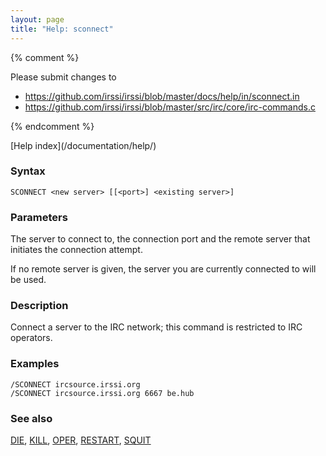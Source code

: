 ```yaml
---
layout: page
title: "Help: sconnect"
---
```


{% comment %}

Please submit changes to
- https://github.com/irssi/irssi/blob/master/docs/help/in/sconnect.in
- https://github.com/irssi/irssi/blob/master/src/irc/core/irc-commands.c


{% endcomment %}
<nav markdown="1">
[Help index](/documentation/help/)
</nav>

### Syntax ###

<div class="highlight irssisyntax"><pre style="\-\-cmdlen:8ch"><code><span class="synB">SCONNECT</span> <span class="synB05">&lt;new server></span> <span class="syn10">[<span class="syn14">[<span class="syn13">&lt;port></span>]</span> <span class="syn09">&lt;existing server></span>]</span></code></pre></div>



### Parameters ###

The server to connect to, the connection port and the remote server that
initiates the connection attempt.

If no remote server is given, the server you are currently connected to will
be used.

### Description ###

Connect a server to the IRC network; this command is restricted to IRC
operators.

### Examples ###

    /SCONNECT ircsource.irssi.org
    /SCONNECT ircsource.irssi.org 6667 be.hub

### See also ###
[DIE](/documentation/help/die/), [KILL](/documentation/help/kill/), [OPER](/documentation/help/oper/), [RESTART](/documentation/help/restart/), [SQUIT](/documentation/help/squit/)

